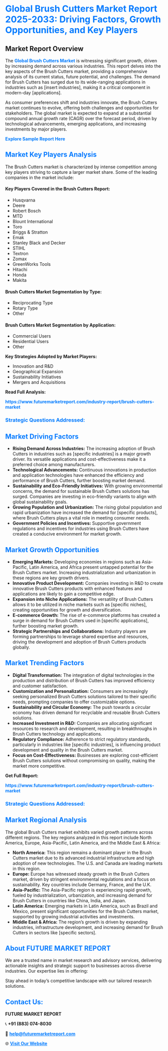 <h1 style="color: #007BFF;">Global Brush Cutters Market Report 2025-2033: Driving Factors, Growth Opportunities, and Key Players</h1>

<section id="overview">
<h2>Market Report Overview</h2>
<p>The <a href="https://www.futuremarketreport.com/industry-report/brush-cutters-market" style="color: #007BFF; text-decoration: none;"><strong>Global Brush Cutters Market</strong></a> is witnessing significant growth, driven by increasing demand across various industries. This report delves into the key aspects of the Brush Cutters market, providing a comprehensive analysis of its current status, future potential, and challenges. The demand for Brush Cutters has surged due to its wide-ranging applications in industries such as [insert industries], making it a critical component in modern-day [applications].</p>
<p>As consumer preferences shift and industries innovate, the Brush Cutters market continues to evolve, offering both challenges and opportunities for stakeholders. The global market is expected to expand at a substantial compound annual growth rate (CAGR) over the forecast period, driven by technological advancements, emerging applications, and increasing investments by major players.</p>
</section>

<section id="overview">
<p><a href="https://www.futuremarketreport.com/request-sample/reportId=91390" style="color: #007BFF; text-decoration: none;"><strong>Explore Sample Report Here</strong></a></p>
</section>

<section id="key-players">
<h2 style="color: #007BFF;">Market Key Players Analysis</h2>
<p>The Brush Cutters market is characterized by intense competition among key players striving to capture a larger market share. Some of the leading companies in the market include:</p>
<h4>Key Players Covered in the Brush Cutters Report:</h4>
<ul><li>Husqvarna</li><li>Deere</li><li>Robert Bosch</li><li>MTD</li><li>Blount International</li><li>Toro</li><li>Briggs &amp; Stratton</li><li>Emak</li><li>Stanley Black and Decker</li><li>STIHL</li><li>Textron</li><li>Zomax</li><li>GreenWorks Tools</li><li>Hitachi</li><li>Honda</li><li>Makita</li></ul>
<h4>Brush Cutters Market Segmentation by Type:</h4>
<ul><li>Reciprocating Type</li><li>Rotary Type</li><li>Other</li></ul>

<h4>Brush Cutters Market Segmentation by Application:</h4>
<ul><li>Commercial Users</li><li>Residential Users</li><li>Other</li></ul>
<p><strong>Key Strategies Adopted by Market Players:</strong></p>
<ul>
<li>Innovation and R&D</li>
<li>Geographical Expansion</li>
<li>Sustainability Initiatives</li>
<li>Mergers and Acquisitions</li>
</ul>
</section>

<section>
<p><strong>Read Full Analysis: </strong></p><a href="https://www.futuremarketreport.com/industry-report/brush-cutters-market" style="color: #007BFF; text-decoration: none;"><strong>https://www.futuremarketreport.com/industry-report/brush-cutters-market</strong></a>
<h3 style="color: #007BFF;">Strategic Questions Addressed:</h3>
</section>

<section id="driving-factors">
<h2 style="color: #007BFF;">Market Driving Factors</h2>
<ul>
<li><strong>Rising Demand Across Industries:</strong> The increasing adoption of Brush Cutters in industries such as [specific industries] is a major growth driver. Its versatile applications and cost-effectiveness make it a preferred choice among manufacturers.</li>
<li><strong>Technological Advancements:</strong> Continuous innovations in production and application technologies have enhanced the efficiency and performance of Brush Cutters, further boosting market demand.</li>
<li><strong>Sustainability and Eco-Friendly Initiatives:</strong> With growing environmental concerns, the demand for sustainable Brush Cutters solutions has surged. Companies are investing in eco-friendly variants to align with global sustainability goals.</li>
<li><strong>Growing Population and Urbanization:</strong> The rising global population and rapid urbanization have increased the demand for [specific products], where Brush Cutters plays a vital role in meeting consumer needs.</li>
<li><strong>Government Policies and Incentives:</strong> Supportive government regulations and incentives for industries using Brush Cutters have created a conducive environment for market growth.</li>
</ul>
</section>

<section id="growth-opportunities">
<h2 style="color: #007BFF;">Market Growth Opportunities</h2>
<ul>
<li><strong>Emerging Markets:</strong> Developing economies in regions such as Asia-Pacific, Latin America, and Africa present untapped potential for the Brush Cutters market. Increasing industrialization and urbanization in these regions are key growth drivers.</li>
<li><strong>Innovative Product Development:</strong> Companies investing in R&D to create innovative Brush Cutters products with enhanced features and applications are likely to gain a competitive edge.</li>
<li><strong>Expansion into Niche Applications:</strong> The versatility of Brush Cutters allows it to be utilized in niche markets such as [specific niches], creating opportunities for growth and diversification.</li>
<li><strong>E-commerce Growth:</strong> The rise of e-commerce platforms has created a surge in demand for Brush Cutters used in [specific applications], further boosting market growth.</li>
<li><strong>Strategic Partnerships and Collaborations:</strong> Industry players are forming partnerships to leverage shared expertise and resources, driving the development and adoption of Brush Cutters products globally.</li>
</ul>
</section>

<section id="trending-factors">
<h2 style="color: #007BFF;">Market Trending Factors</h2>
<ul>
<li><strong>Digital Transformation:</strong> The integration of digital technologies in the production and distribution of Brush Cutters has improved efficiency and customer satisfaction.</li>
<li><strong>Customization and Personalization:</strong> Consumers are increasingly seeking personalized Brush Cutters solutions tailored to their specific needs, prompting companies to offer customizable options.</li>
<li><strong>Sustainability and Circular Economy:</strong> The push towards a circular economy has driven demand for recyclable and reusable Brush Cutters solutions.</li>
<li><strong>Increased Investment in R&D:</strong> Companies are allocating significant resources to research and development, resulting in breakthroughs in Brush Cutters technology and applications.</li>
<li><strong>Regulatory Compliance:</strong> Adherence to strict regulatory standards, particularly in industries like [specific industries], is influencing product development and quality in the Brush Cutters market.</li>
<li><strong>Focus on Cost-Effectiveness:</strong> Businesses are exploring cost-efficient Brush Cutters solutions without compromising on quality, making the market more competitive.</li>
</ul>
</section>

<section>
<p><strong>Get Full Report: </strong></p><a href="https://www.futuremarketreport.com/industry-report/brush-cutters-market" style="color: #007BFF; text-decoration: none;"><strong>https://www.futuremarketreport.com/industry-report/brush-cutters-market</strong></a>
<h3 style="color: #007BFF;">Strategic Questions Addressed:</h3>
</section>


<section id="regional-analysis">
<h2 style="color: #007BFF;">Market Regional Analysis</h2>
<p>The global Brush Cutters market exhibits varied growth patterns across different regions. The key regions analyzed in this report include North America, Europe, Asia-Pacific, Latin America, and the Middle East & Africa:</p>
<ul>
<li><strong>North America:</strong> This region remains a dominant player in the Brush Cutters market due to its advanced industrial infrastructure and high adoption of new technologies. The U.S. and Canada are leading markets in this region.</li>
<li><strong>Europe:</strong> Europe has witnessed steady growth in the Brush Cutters market, driven by stringent environmental regulations and a focus on sustainability. Key countries include Germany, France, and the U.K.</li>
<li><strong>Asia-Pacific:</strong> The Asia-Pacific region is experiencing rapid growth, fueled by industrialization, urbanization, and increasing demand for Brush Cutters in countries like China, India, and Japan.</li>
<li><strong>Latin America:</strong> Emerging markets in Latin America, such as Brazil and Mexico, present significant opportunities for the Brush Cutters market, supported by growing industrial activities and investments.</li>
<li><strong>Middle East & Africa:</strong> The region’s growth is driven by expanding industries, infrastructure development, and increasing demand for Brush Cutters in sectors like [specific sectors].</li>
</ul>
</section>

<footer>
<h2 style="color: #007BFF;">About FUTURE MARKET REPORT</h2>
<p>We are a trusted name in market research and advisory services, delivering actionable insights and strategic support to businesses across diverse industries. Our expertise lies in offering:</p>

<p>Stay ahead in today’s competitive landscape with our tailored research solutions.</p>

<h2 style="color: #007BFF;">Contact Us:</h2>
<p><strong>FUTURE MARKET REPORT</strong></p>
<p>📞 <strong>+91 (883) 074-8030</strong></p>
<p>📧 <strong><a href="mailto:help@futuremarketreport.com" style="color: #007BFF;">help@futuremarketreport.com</a></strong></p>
<p>🌐 <strong><a href="https://www.futuremarketreport.com/" style="color: #007BFF;">Visit Our Website</a></strong></p>
</footer>